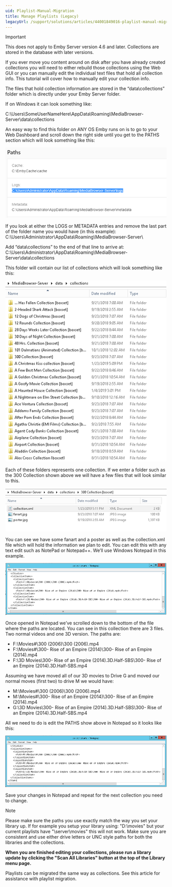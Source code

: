 ```yaml
---
uid: Playlist-Manual-Migration
title: Manage Playlists (Legacy)
legacyUrl: /support/solutions/articles/44001849016-playlist-manual-migration
---
```


> [!IMPORTANT]
> This does not apply to Emby Server version 4.6 and later. Collections are stored in the database with later versions.

If you ever move you content around on disk after you have already created collections you will need to either rebuild those collections using the Web GUI or you can manually edit the individual text files that hold all collection info.
This tutorial will cover how to manually edit your collection info.

The files that hold collection information are stored in the “data\collections” folder which is directly under your Emby Server folder.

If on Windows it can look something like:

C:\Users\SomeUserNameHere\AppData\Roaming\MediaBrowser-Server\data\collections

An easy way to find this folder on ANY OS Emby runs on is to go to your Web Dashboard and scroll down the right side until you get to the PATHS section which will look something like this:

![server-paths1.png](images/server/server-paths1.png)

If you look at either the LOGS or METADATA entries and remove the last part of the folder name you would have (in this example): 
C:\Users\Administrator\AppData\Roaming\MediaBrowser-Server\

Add “data\collections” to the end of that line to arrive at:
C:\Users\Administrator\AppData\Roaming\MediaBrowser-Server\data\collections

This folder will contain our list of collections which will look something like this:

![collections-manual1.png](images/server/collections-manual1.png)

Each of these folders represents one collection.  If we enter a folder such as the 300 Collection shown above we will have a few files that will look similar to this.

![collections-manual2.png](images/server/collections-manual2.png)

You can see we have some fanart and a poster as well as the collection.xml file which will hold the information we plan to edit.  You can edit this with any text edit such as NotePad or Notepad++.  We’ll use Windows Notepad in this example.

![collections-manual3.png](images/server/collections-manual3.png)

Once opened in Notepad we’ve scrolled down to the bottom of the file where the paths are located. 
You can see in this collection there are 3 files. Two normal videos and one 3D version.  The paths are:
* F:\Movies\#\300 (2006)\300 (2006).mp4
* F:\Movies\#\300- Rise of an Empire (2014)\300- Rise of an Empire (2014).mp4
* F:\3D Movies\300- Rise of an Empire (2014).3D.Half-SBS\300- Rise of an Empire (2014).3D.Half-SBS.mp4

Assuming we have moved all of our 3D movies to Drive G and moved our normal moves (first two) to drive M we would have:
* M:\Movies\#\300 (2006)\300 (2006).mp4
* M:\Movies\#\300- Rise of an Empire (2014)\300- Rise of an Empire (2014).mp4
* G:\3D Movies\300- Rise of an Empire (2014).3D.Half-SBS\300- Rise of an Empire (2014).3D.Half-SBS.mp4

All we need to do is edit the PATHS show above in Notepad so it looks like this:

![collections-manual4.png](images/server/collections-manual4.png)


Save your changes in Notepad and repeat for the next collection you need to change.

> [!NOTE]
> Please make sure the paths you use exactly match the way you set your library up.  If for example you setup your library using: "D:\movies" but your current playlists have "\\server\movies" this will not work.  Make sure you are consistent and use either drive letters or UNC style paths for both the libraries and the collections.

**When you are finished editing your collections, please run a library update by clicking the "Scan All Libraries" button at the top of the Library menu page.**

Playlists can be migrated the same way as collections.  See this article for assistance with playlist migration.
